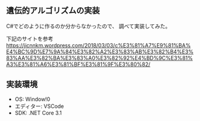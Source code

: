## 遺伝的アルゴリズムの実装

C#でどのように作るのか分からなかったので、
調べて実装してみた。

下記のサイトを参考
https://jicnnkm.wordpress.com/2018/03/03/c%E3%81%A7%E9%81%BA%E4%BC%9D%E7%9A%84%E3%82%A2%E3%83%AB%E3%82%B4%E3%83%AA%E3%82%BA%E3%83%A0%E3%82%92%E4%BD%9C%E3%81%A3%E3%81%A6%E3%81%BF%E3%81%9F%E3%80%82/

## 実装環境
- OS: Window!0
- エディター: VSCode
- SDK: .NET Core 3.1
